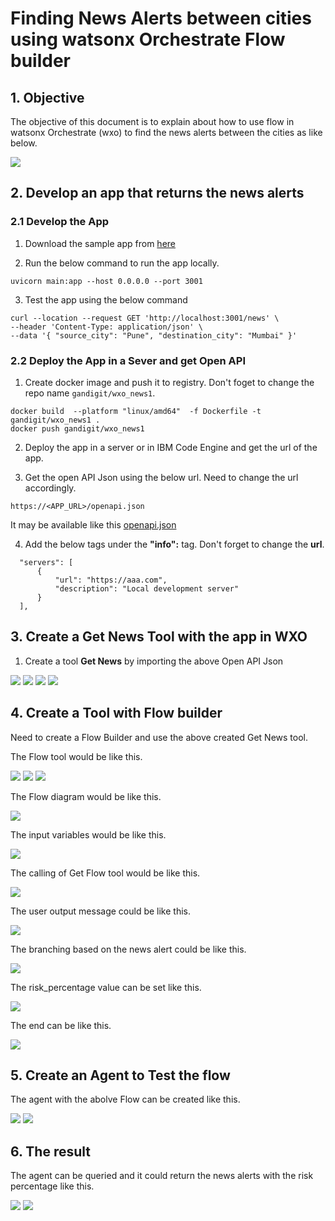 #  Finding News Alerts between cities using watsonx Orchestrate Flow builder

## 1. Objective

The objective of this document is to explain about how to use flow in watsonx Orchestrate (wxo) to find the news alerts between the cities as like below.

  <img src="images/img11.png"> 

## 2. Develop an app that returns the news alerts

### 2.1 Develop the App

1. Download the sample app from [here](./files/)

2. Run the below command to run the app locally.

  ```
  uvicorn main:app --host 0.0.0.0 --port 3001
  ```

3. Test the app using the below command

  ```
  curl --location --request GET 'http://localhost:3001/news' \
  --header 'Content-Type: application/json' \
  --data '{ "source_city": "Pune", "destination_city": "Mumbai" }'
  ```

### 2.2 Deploy the App in a Sever and get Open API

1. Create docker image and push it to registry. Don't foget to change the repo name `gandigit/wxo_news1`.

  ```
  docker build  --platform "linux/amd64"  -f Dockerfile -t gandigit/wxo_news1 .
  docker push gandigit/wxo_news1
  ```

2. Deploy the app in a server or in IBM Code Engine and get the url of the app.

3. Get the open API Json using the below url. Need to change the url accordingly.
  ```
  https://<APP_URL>/openapi.json
  ```
  It may be available like this [openapi.json](./files/openapi.json)

4. Add the below tags under the **"info":** tag. Don't forget to change the **url**.
  ```
    "servers": [
        {
            "url": "https://aaa.com",
            "description": "Local development server"
        }
    ],
  ```


## 3. Create a Get News Tool with the app in WXO

1. Create a tool **Get News** by importing the above Open API Json
  <img src="images/img21.png"> 

  <img src="images/img22.png"> 
  <img src="images/img23.png"> 
  <img src="images/img24.png"> 

## 4. Create a Tool with Flow builder

Need to create a Flow Builder and use the above created Get News tool.

The Flow tool would be like this.

<img src="images/img31.png"> 

<img src="images/img32.png"> 
<img src="images/img33.png"> 

The Flow diagram would be like this.

<img src="images/img34.png"> 

The input variables would be like this.

<img src="images/img35.png"> 

The calling of Get Flow tool would be like this.

<img src="images/img36.png"> 

The user output message could be like this.

<img src="images/img37.png"> 

The branching based on the news alert could be like this.

<img src="images/img38.png"> 

The risk_percentage value can be set like this.

<img src="images/img39.png"> 

The end can be like this.

<img src="images/img40.png"> 

## 5. Create an Agent to Test the flow 

The agent with the abolve Flow can be created like this.

<img src="images/img41.png"> 
<img src="images/img42.png"> 

## 6. The result

The agent can be queried and it could return the news alerts with the risk percentage like this.

<img src="images/img11.png"> 
<img src="images/img43.png"> 
